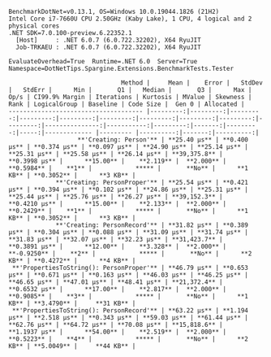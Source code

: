 
    BenchmarkDotNet=v0.13.1, OS=Windows 10.0.19044.1826 (21H2)
    Intel Core i7-7660U CPU 2.50GHz (Kaby Lake), 1 CPU, 4 logical and 2 physical cores
    .NET SDK=7.0.100-preview.6.22352.1
      [Host]     : .NET 6.0.7 (6.0.722.32202), X64 RyuJIT
      Job-TRKAEU : .NET 6.0.7 (6.0.722.32202), X64 RyuJIT

    EvaluateOverhead=True  Runtime=.NET 6.0  Server=True  
    Namespace=DotNetTips.Spargine.Extensions.BenchmarkTests.Tester  

                                   Method |     Mean |    Error |   StdDev |   StdErr |      Min |       Q1 |   Median |       Q3 |      Max |     Op/s | CI99.9% Margin | Iterations | Kurtosis | MValue | Skewness | Rank | LogicalGroup | Baseline | Code Size |  Gen 0 | Allocated |
    ------------------------------------- |---------:|---------:|---------:|---------:|---------:|---------:|---------:|---------:|---------:|---------:|---------------:|-----------:|---------:|-------:|---------:|-----:|------------- |--------- |----------:|-------:|----------:|
                       **'Creating: Person'** | **25.40 μs** | **0.400 μs** | **0.374 μs** | **0.097 μs** | **24.90 μs** | **25.14 μs** | **25.31 μs** | **25.58 μs** | **26.14 μs** | **39,375.8** |      **0.3998 μs** |      **15.00** |    **2.119** |  **2.000** |   **0.5984** |    **1** |            ***** |       **No** |      **1 KB** | **0.3052** |      **3 KB** |
                 **'Creating: PersonProper'** | **25.54 μs** | **0.421 μs** | **0.394 μs** | **0.102 μs** | **24.86 μs** | **25.31 μs** | **25.44 μs** | **25.76 μs** | **26.27 μs** | **39,152.3** |      **0.4210 μs** |      **15.00** |    **2.133** |  **2.000** |   **0.2429** |    **1** |            ***** |       **No** |      **1 KB** | **0.3052** |      **3 KB** |
                 **'Creating: PersonRecord'** | **31.82 μs** | **0.389 μs** | **0.304 μs** | **0.088 μs** | **31.09 μs** | **31.74 μs** | **31.83 μs** | **32.07 μs** | **32.23 μs** | **31,423.7** |      **0.3891 μs** |      **12.00** |    **3.328** |  **2.000** |  **-0.9250** |    **2** |            ***** |       **No** |      **2 KB** | **0.4272** |      **4 KB** |
     **'PropertiesToString(): PersonProper'** | **46.79 μs** | **0.653 μs** | **0.671 μs** | **0.163 μs** | **46.03 μs** | **46.25 μs** | **46.65 μs** | **47.01 μs** | **48.41 μs** | **21,372.4** |      **0.6532 μs** |      **17.00** |    **2.817** |  **2.000** |   **0.9085** |    **3** |            ***** |       **No** |      **1 KB** | **3.4790** |     **31 KB** |
     **'PropertiesToString(): PersonRecord'** | **63.22 μs** | **1.194 μs** | **2.518 μs** | **0.343 μs** | **59.03 μs** | **61.44 μs** | **62.76 μs** | **64.72 μs** | **70.08 μs** | **15,818.6** |      **1.1937 μs** |      **54.00** |    **2.519** |  **2.000** |   **0.5223** |    **4** |            ***** |       **No** |      **2 KB** | **5.0049** |     **44 KB** |
